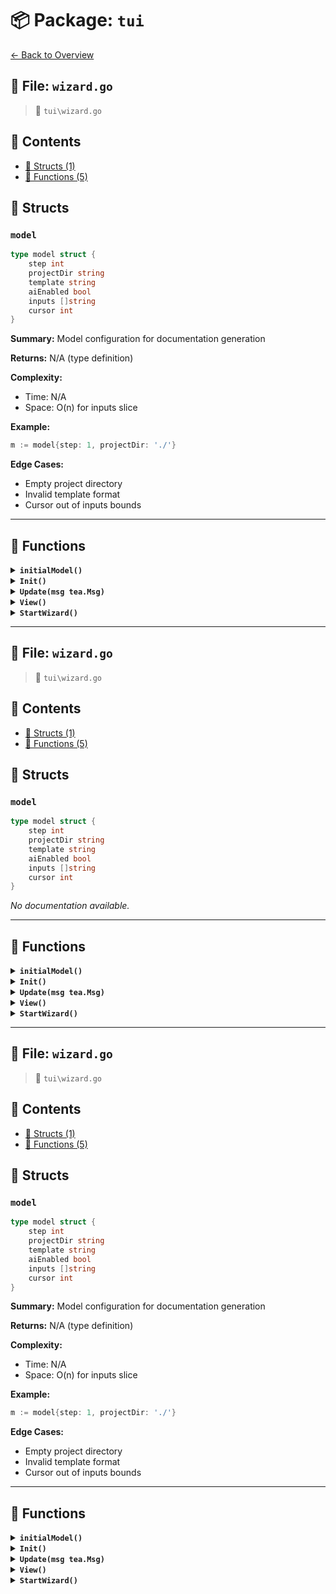 # 📦 Package: `tui`

[← Back to Overview](../README.md)

## 📄 File: `wizard.go`

> 📍 `tui\wizard.go`

## 📑 Contents

- [🧱 Structs (1)](#-structs)
- [🔧 Functions (5)](#-functions)

## 🧱 Structs

### `model`

```go
type model struct {
	step int 
	projectDir string 
	template string 
	aiEnabled bool 
	inputs []string 
	cursor int 
}
```

**Summary:** Model configuration for documentation generation

**Returns:** N/A (type definition)

**Complexity:**
- Time: N/A
- Space: O(n) for inputs slice

**Example:**
```go
m := model{step: 1, projectDir: './'}
```

**Edge Cases:**
- Empty project directory
- Invalid template format
- Cursor out of inputs bounds


---

## 🔧 Functions

<details>
<summary><b><code>initialModel()</code></b></summary>

**Summary:** Creates and returns an initial model instance

**Returns:** Initialized model instance

**Complexity:**
- Time: O(1)
- Space: O(1)

**Example:**
```go
m := initialModel() // returns a new model
```

**Edge Cases:**
- None (pure initialization function)


</details>

<details>
<summary><b><code>Init()</code></b></summary>

**Summary:** Initializes the model and returns a command

**Returns:** tea.Cmd representing initial command

**Complexity:**
- Time: O(1)
- Space: O(1)

**Example:**
```go
cmd := model.Init() // returns initial command
```

**Edge Cases:**
- None (depends on implementation)


</details>

<details>
<summary><b><code>Update(msg tea.Msg)</code></b></summary>

**Summary:** Updates model state based on message

**Parameters:**
- `msg` (tea.Msg): Message triggering update

**Returns:** Updated model and optional command

**Complexity:**
- Time: O(1)
- Space: O(1)

**Example:**
```go
newModel, cmd := model.Update(msg) // processes message
```

**Edge Cases:**
- Unhandled message types
- Nil message input


</details>

<details>
<summary><b><code>View()</code></b></summary>

**Summary:** Returns a string representation of the model's view

**Returns:** String representing the model's view

**Complexity:**
- Time: O(1)
- Space: O(1)

**Example:**
```go
view := model.View() // returns view as string
```

**Edge Cases:**
- Empty or nil model may return an empty string


</details>

<details>
<summary><b><code>StartWizard()</code></b></summary>

**Summary:** Initializes and starts a wizard process

**Returns:** Error if wizard fails to start, nil otherwise

**Complexity:**
- Time: O(1)
- Space: O(1)

**Example:**
```go
err := StartWizard() // starts interactive wizard
```

**Edge Cases:**
- Dependencies not installed may cause errors
- User interrupts may return specific errors


</details>


---

## 📄 File: `wizard.go`

> 📍 `tui\wizard.go`

## 📑 Contents

- [🧱 Structs (1)](#-structs)
- [🔧 Functions (5)](#-functions)

## 🧱 Structs

### `model`

```go
type model struct {
	step int 
	projectDir string 
	template string 
	aiEnabled bool 
	inputs []string 
	cursor int 
}
```

_No documentation available._

---

## 🔧 Functions

<details>
<summary><b><code>initialModel()</code></b></summary>

_No documentation available._

</details>

<details>
<summary><b><code>Init()</code></b></summary>

_No documentation available._

</details>

<details>
<summary><b><code>Update(msg tea.Msg)</code></b></summary>

_No documentation available._

</details>

<details>
<summary><b><code>View()</code></b></summary>

_No documentation available._

</details>

<details>
<summary><b><code>StartWizard()</code></b></summary>

_No documentation available._

</details>


---

## 📄 File: `wizard.go`

> 📍 `tui\wizard.go`

## 📑 Contents

- [🧱 Structs (1)](#-structs)
- [🔧 Functions (5)](#-functions)

## 🧱 Structs

### `model`

```go
type model struct {
	step int 
	projectDir string 
	template string 
	aiEnabled bool 
	inputs []string 
	cursor int 
}
```

**Summary:** Model configuration for documentation generation

**Returns:** N/A (type definition)

**Complexity:**
- Time: N/A
- Space: O(n) for inputs slice

**Example:**
```go
m := model{step: 1, projectDir: './'}
```

**Edge Cases:**
- Empty project directory
- Invalid template format
- Cursor out of inputs bounds


---

## 🔧 Functions

<details>
<summary><b><code>initialModel()</code></b></summary>

**Summary:** Creates and returns an initial model instance

**Returns:** Initialized model instance

**Complexity:**
- Time: O(1)
- Space: O(1)

**Example:**
```go
m := initialModel() // returns a new model
```

**Edge Cases:**
- None (pure initialization function)


</details>

<details>
<summary><b><code>Init()</code></b></summary>

**Summary:** Initializes the model and returns a command

**Returns:** tea.Cmd representing initial command

**Complexity:**
- Time: O(1)
- Space: O(1)

**Example:**
```go
cmd := model.Init() // returns initial command
```

**Edge Cases:**
- None (depends on implementation)


</details>

<details>
<summary><b><code>Update(msg tea.Msg)</code></b></summary>

**Summary:** Updates model state based on message

**Parameters:**
- `msg` (tea.Msg): Message triggering update

**Returns:** Updated model and optional command

**Complexity:**
- Time: O(1)
- Space: O(1)

**Example:**
```go
newModel, cmd := model.Update(msg) // processes message
```

**Edge Cases:**
- Unhandled message types
- Nil message input


</details>

<details>
<summary><b><code>View()</code></b></summary>

**Summary:** Returns a string representation of the model's view

**Returns:** String representing the model's view

**Complexity:**
- Time: O(1)
- Space: O(1)

**Example:**
```go
view := model.View() // returns view as string
```

**Edge Cases:**
- Empty or nil model may return an empty string


</details>

<details>
<summary><b><code>StartWizard()</code></b></summary>

**Summary:** Initializes and starts a wizard process

**Returns:** Error if wizard fails to start, nil otherwise

**Complexity:**
- Time: O(1)
- Space: O(1)

**Example:**
```go
err := StartWizard() // starts interactive wizard
```

**Edge Cases:**
- Dependencies not installed may cause errors
- User interrupts may return specific errors


</details>

